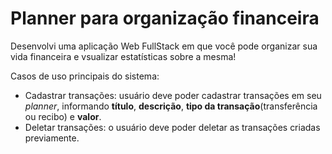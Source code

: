 # Planner para organização financeira
Desenvolvi uma aplicação Web FullStack em que você pode organizar sua vida financeira e vsualizar estatísticas sobre a mesma!

Casos de uso principais do sistema: 
- Cadastrar transações:  usuário deve poder cadastrar transações em seu _planner_, informando **título**, **descrição**, **tipo da transação**(transferência ou recibo) e **valor**.
- Deletar transações: o usuário deve poder deletar as transações criadas previamente.
